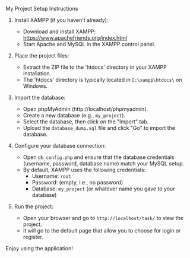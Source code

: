 My Project Setup Instructions

1. Install XAMPP (if you haven't already):
   - Download and install XAMPP: https://www.apachefriends.org/index.html
   - Start Apache and MySQL in the XAMPP control panel.

2. Place the project files:
   - Extract the ZIP file to the 'htdocs' directory in your XAMPP installation.
   - The 'htdocs' directory is typically located in `C:\xampp\htdocs\` on Windows.

3. Import the database:
   - Open phpMyAdmin (http://localhost/phpmyadmin).
   - Create a new database (e.g., `my_project`).
   - Select the database, then click on the "Import" tab.
   - Upload the `database_dump.sql` file and click "Go" to import the database.

4. Configure your database connection:
   - Open `db_config.php` and ensure that the database credentials (username, password, database name) match your MySQL setup.
   - By default, XAMPP uses the following credentials:
     - Username: `root`
     - Password: (empty, i.e., no password)
     - Database: `my_project` (or whatever name you gave to your database)

5. Run the project:
   - Open your browser and go to `http://localhost/task/` to view the project.
   - it will go to the default page that allow you to choose for login or register.

Enjoy using the application!
